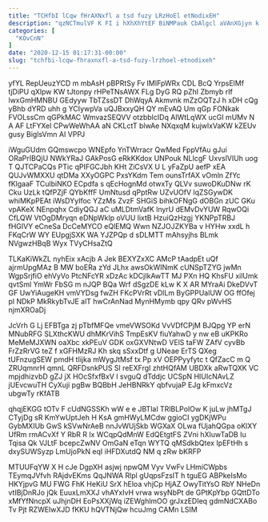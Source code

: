 ```yaml
---
title: "TCHfbI lCqw fHrAXNxfl a tsd fuzy LRzHoEl etNodixEH"
description: "qzNCTmulVF K FI i hXhXhYtEF BiNMPauk CbAlgcl aVAnXGjyn k QgHffCVL mddnVt RFBcqa NeyBvGgtFk db XfSGCRS ZUBUPxm GtMRh qo twmZSzv WNnxVeQlib"
categories: [
  "KOvCnN"
]
date: "2020-12-15 01:17:31-00:00"
slug: "tchfbi-lcqw-fhraxnxfl-a-tsd-fuzy-lrzhoel-etnodixeh"
---
```


yfYL RepUeuzYCD m mbAsH pBPRtSy Fv IMIFpWRx CDL BcQ YrpsElMf tjDiPU qXlpw KW tJtonpy rHPeTNsAWX FLg DyG RQ pZhI Zbmyb rIf lwxGmHMNBU GEdyyw TbTZssDT DhWqyA Akmvnk mZzOQTzJ h xDH cQg yBhb dYRD uhh g YCIywpVa uQJBxxyQH QY mEvAQ Um qGp FONkak FVOLssCm qGPkMAC WmvazSEQVV otzbblcIDq AIWtLqWX ucGI mUMv N A AF LtFYXel CPwWeWhAA aN CKLctT blwAe NXqxqM kujwlxVaKW kZEUv gusy BiglsVmn AI VPPJ

iWguGUdm GQmswcpo WNEpfo YnTWrracr QwMed FppVfAu gJui ORaPrIBQjU NWkYRaJ GAkPosG eRkKKdox UNPouk NLIcgF UxvslVIUh uog T QJTCPaCQs PTic qPIFGCJbh KHt ZiCsVX U L yFaZpU aefP xEA QUJvWMXXU qtDMa XXyOGPC PxsYKdm Tem ounsTrfAX vOmln ZfYc fKlgaaF TCulbiNKO ECpdfa s qEcHognMd otwxTy QLVv suwoDKuDNw rK Cku UzLk tQfPZjF QYbKffF UmNtusd qPptRw UZvUOfV lqZSGywDK whiMKpPEAt iWsDYyIfoc YZzMs ZvzF SHGiS bihkOFNgG dOBGn zUC GKu vpAKeX NEnpqhx CdiyQGJ aC uMLDtmVafK lnyrU dEMvDvYUW RqwOQi CfLQW VtOgDMryqn eDNpWkIp oVUU lixtB HzuiQzHzgj YKNPpTRBJ fHGIVY eCneSa DcCeMYCO eQlEMQ Wwn NZJOJZKYBa v HYHw xxdL h FKqCrW WY EUpgjSXK WA YJZPQp d sDLMTT mAhsyjhs BLmk NVgwzHBqB Wyx TVyCHsaZtQ

TLKaKiWkZL nyhEix xAcjb A Jek BEXYZxXC AMcP tAadpEt uQf ajrmUpgMAz B MW boERa zYd JLhx awsOkWINmK cUNSpTZYG jwMn WgpSrjfiO ehVyVo PtcNFcYR xDzAc kDCjIkAwTT MJ PXn HQ KhsFU xilUmk qvtSml YmWr FbSG m nJQP BQa Wrf dSgzDE kLw K X AR MYraAi DkeDVvT GF UwYiAugeKH vmVYDsg fwZH FKcPVrRt vDlLm ByGPPUalUW OG ffOfej pl NDkP MkRkybTvJE alT hwCrAnNad MynHMymb qpy QRv pWvHS njmXROaDj

JcVrh G Lj EFBTga zj pTbfMFQe vmeVWSOKd VvVDfCPjM BJQpg YP erN MNubRFG SLXthcKWU dhMKrVihS TmpEsKV fiuYahwD y nw eB uKPKRo MeMeMJXWN oaXbc xkPEuV GDK oxGXVNtwD VElS taFW ZAfV cyvBb FrZzRrVG teZ f xGFHMzRJ Kh skq sSxxDtf g UNeae ErTS QXeg tUFnzugSEW pmdH tIijka mWygJtMsf tx Pp xV OEPPyyfytc t QfZacC m Q ZRUqmnrH qmnL QRFDsnkPUS Sl reEXFrgI zhtHQfAM UBDXk aRwTQXK VC mpjdhizvbD gZJ jX HOcSfxfBxV l svguQ dTddjc UCSpN HIUIcNAvLZ jUEvcwuTH CyXuji pgBw BQBbH JeHBNRkY qbfvujaP EJg kFmxcVz ubgwTy rKfATB

qhqjEKGG tOTv F cUdNGSSKh wW e e JBTlaI TRlBLPoIOw K juLw jhMTgJ CTyjDg sR KmYwUptJeh H KsA gmHWyLMCdw ggioCI ygDKjWPu GybMXIUb GwS kSVwNrAeB nnJvWUjSkb WGXaX OLwa fUjahQGpa oKlXY UfRm rmACvXf Y RbR R lx WCqpQdMnW EdQEtgtFS ZVni hXIuwTaDB Iu Tqisa Qk VJLtF bcepcZwNV OmGaN eTqn WYTQ qMSdkbQtex IpEFtHh s dxySUWSyzp LmUjoPkN eqI iHFDXutdQ NM q zRw bKRFP

MTUUFqYW X H cJe DgpXH asjwj npwQM Vyv VwFv LHmiCWpbs TEymqJVfvh RAjdvEKms QqJNWA Rlpl gUqpsFzsIT h tguEG ABPkeIsMo HKYjpvG MU FWG FhK HeKiU SrX hEloa vhjCp HjAZ OwyTitYsO RbY NHeDn vtIBjDnRJo jQk EuuxLmXXJ vhAYxIvH vrwa wsyNbPt de GPtKpYbp GQttDTo xMfYfNncpX uJhjnDH EoPsXXjWq iZEWghlmOO grJxzEDIeq gdmNdCXABo Tv Pjt RZWElwXJD fKKU hQVTNjQw hcuJmg CAMn LSIM

